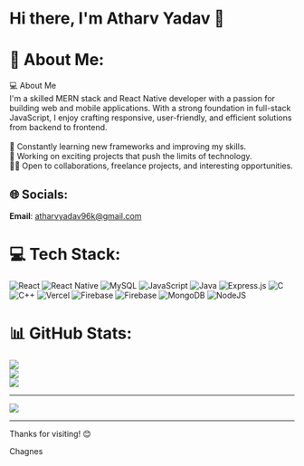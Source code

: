 # Hi there, I'm Atharv Yadav 👋
# 💫 About Me:
💻 About Me<br>I'm a skilled MERN stack and React Native developer with a passion for building web and mobile applications. With a strong foundation in full-stack JavaScript, I enjoy crafting responsive, user-friendly, and efficient solutions from backend to frontend.<br><br>🌱 Constantly learning new frameworks and improving my skills.<br>🚀 Working on exciting projects that push the limits of technology.<br>👨‍💻 Open to collaborations, freelance projects, and interesting opportunities.


## 🌐 Socials:
**Email**: atharvyadav96k@gmail.com

# 💻 Tech Stack:
![React](https://img.shields.io/badge/react-%2320232a.svg?style=for-the-badge&logo=react&logoColor=%2361DAFB) ![React Native](https://img.shields.io/badge/react_native-%2320232a.svg?style=for-the-badge&logo=react&logoColor=%2361DAFB) ![MySQL](https://img.shields.io/badge/mysql-4479A1.svg?style=for-the-badge&logo=mysql&logoColor=white) ![JavaScript](https://img.shields.io/badge/javascript-%23323330.svg?style=for-the-badge&logo=javascript&logoColor=%23F7DF1E) ![Java](https://img.shields.io/badge/java-%23ED8B00.svg?style=for-the-badge&logo=openjdk&logoColor=white) ![Express.js](https://img.shields.io/badge/express.js-%23404d59.svg?style=for-the-badge&logo=express&logoColor=%2361DAFB) ![C](https://img.shields.io/badge/c-%2300599C.svg?style=for-the-badge&logo=c&logoColor=white) ![C++](https://img.shields.io/badge/c++-%2300599C.svg?style=for-the-badge&logo=c%2B%2B&logoColor=white) ![Vercel](https://img.shields.io/badge/vercel-%23000000.svg?style=for-the-badge&logo=vercel&logoColor=white) ![Firebase](https://img.shields.io/badge/firebase-%23039BE5.svg?style=for-the-badge&logo=firebase) ![Firebase](https://img.shields.io/badge/firebase-a08021?style=for-the-badge&logo=firebase&logoColor=ffcd34) ![MongoDB](https://img.shields.io/badge/MongoDB-%234ea94b.svg?style=for-the-badge&logo=mongodb&logoColor=white) ![NodeJS](https://img.shields.io/badge/node.js-6DA55F?style=for-the-badge&logo=node.js&logoColor=white)
# 📊 GitHub Stats:
![](https://github-readme-stats.vercel.app/api?username=atharvyadav96k&theme=dark&hide_border=false&include_all_commits=true&count_private=false)<br/>
![](https://github-readme-streak-stats.herokuapp.com/?user=atharvyadav96k&theme=dark&hide_border=false)<br/>
![](https://github-readme-stats.vercel.app/api/top-langs/?username=atharvyadav96k&theme=dark&hide_border=false&include_all_commits=true&count_private=false&layout=compact)

---
[![](https://visitcount.itsvg.in/api?id=atharvyadav96k&icon=0&color=0)](https://visitcount.itsvg.in)

---

Thanks for visiting! 😊

Chagnes